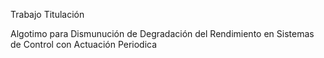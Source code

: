 Trabajo Titulación 

Algotimo para Dismunución de Degradación del Rendimiento
en Sistemas de Control con Actuación Periodica
